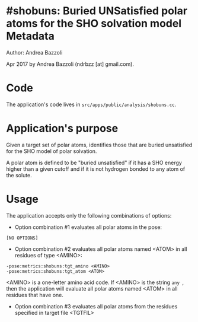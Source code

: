#shobuns: Buried UNSatisfied polar atoms for the SHO solvation model
Metadata
========

Author: Andrea Bazzoli

Apr 2017 by Andrea Bazzoli (ndrbzz [at] gmail.com).

Code
====

The application's code lives in `src/apps/public/analysis/shobuns.cc`.

Application's purpose
===================

Given a target set of polar atoms, identifies those that are buried unsatisfied for the SHO model of polar solvation.

A polar atom is defined to be "buried unsatisfied" if it has a SHO energy higher than a given cutoff and if it is not hydrogen bonded to any atom of the solute. 

Usage
=====

The application accepts only the following combinations of options:

* Option combination #1 evaluates all polar atoms in the pose:  
````
[NO OPTIONS]
````

* Option combination #2 evaluates all polar atoms named \<ATOM\> in all residues of type \<AMINO\>:
````
-pose:metrics:shobuns:tgt_amino <AMINO>
-pose:metrics:shobuns:tgt_atom <ATOM>
````
\<AMINO\> is a one-letter amino acid code. If \<AMINO\> is the string `any `, then the application will evaluate all polar atoms named \<ATOM\> in all residues that have one.

* Option combination #3 evaluates all polar atoms from the residues specified in target file \<TGTFIL\>


